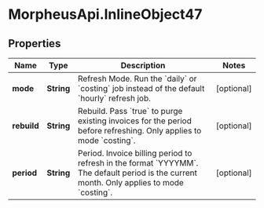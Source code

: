 # MorpheusApi.InlineObject47

## Properties

Name | Type | Description | Notes
------------ | ------------- | ------------- | -------------
**mode** | **String** | Refresh Mode. Run the &#x60;daily&#x60; or &#x60;costing&#x60; job instead of the default &#x60;hourly&#x60; refresh job. | [optional] 
**rebuild** | **String** | Rebuild. Pass &#x60;true&#x60; to purge existing invoices for the period before refreshing. Only applies to mode &#x60;costing&#x60;. | [optional] 
**period** | **String** | Period. Invoice billing period to refresh in the format &#x60;YYYYMM&#x60;. The default period is the current month. Only applies to mode &#x60;costing&#x60;. | [optional] 


